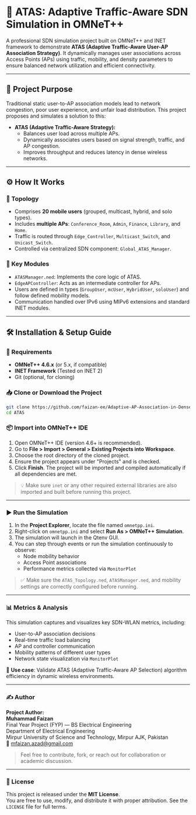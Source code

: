# 🧠 ATAS: Adaptive Traffic-Aware SDN Simulation in OMNeT++

A professional SDN simulation project built on OMNeT++ and INET framework to demonstrate **ATAS (Adaptive Traffic-Aware User-AP Association Strategy)**. It dynamically manages user associations across Access Points (APs) using traffic, mobility, and density parameters to ensure balanced network utilization and efficient connectivity.

---

## 📌 Project Purpose

Traditional static user-to-AP association models lead to network congestion, poor user experience, and unfair load distribution. This project proposes and simulates a solution to this:

- **ATAS (Adaptive Traffic-Aware Strategy):**
  - Balances user load across multiple APs.
  - Dynamically associates users based on signal strength, traffic, and AP congestion.
  - Improves throughput and reduces latency in dense wireless networks.

---

## ⚙️ How It Works

### 🔁 Topology
- Comprises **20 mobile users** (grouped, multicast, hybrid, and solo types).
- Includes **multiple APs**: `Conference_Room`, `Admin`, `Finance`, `Library`, and `Home`.
- Traffic is routed through `Edge_Controller`, `Multicast_Switch`, and `Unicast_Switch`.
- Controlled via centralized SDN component: `Global_ATAS_Manager`.

### 🧠 Key Modules
- `ATASManager.ned`: Implements the core logic of ATAS.
- `EdgeAPController`: Acts as an intermediate controller for APs.
- Users are defined in types (`GroupUser`, `mcUser`, `HybridUser`, `soloUser`) and follow defined mobility models.
- Communication handled over IPv6 using MIPv6 extensions and standard INET modules.

---

## 🛠️ Installation & Setup Guide

### 🔧 Requirements
- **OMNeT++ 4.6.x** (or 5.x, if compatible)
- **INET Framework** (Tested on INET 2)
- Git (optional, for cloning)

### 📥 Clone or Download the Project

```bash
git clone https://github.com/faizan-ee/Adaptive-AP-Association-in-Dense-WLANS.git
cd ATAS
```

### 📦 Import into OMNeT++ IDE

1. Open OMNeT++ IDE (version 4.6+ is recommended).
2. Go to **File > Import > General > Existing Projects into Workspace**.
3. Choose the root directory of the cloned project.
4. Ensure the project appears under "Projects" and is checked.
5. Click **Finish**. The project will be imported and compiled automatically if all dependencies are met.

> 💡 Make sure `inet` or any other required external libraries are also imported and built before running this project.

---

### ▶️ Run the Simulation

1. In the **Project Explorer**, locate the file named `omnetpp.ini`.
2. Right-click on `omnetpp.ini` and select **Run As > OMNeT++ Simulation**.
3. The simulation will launch in the Qtenv GUI.
4. You can step through events or run the simulation continuously to observe:
   - Node mobility behavior
   - Access Point associations
   - Performance metrics collected via `MonitorPlot`

> ✅ Make sure the `ATAS_Topology.ned`, `ATASManager.ned`, and mobility settings are correctly configured before running.

---

### 📊 Metrics & Analysis

This simulation captures and visualizes key SDN-WLAN metrics, including:

- User-to-AP association decisions
- Real-time traffic load balancing
- AP and controller communication
- Mobility patterns of different user types
- Network state visualization via `MonitorPlot`

📍 **Use case**: Validate ATAS (Adaptive Traffic-Aware AP Selection) algorithm efficiency in dynamic wireless environments.

---

### ✍️ Author

**Project Author:**  
**Muhammad Faizan**  
Final Year Project (FYP) — BS Electrical Engineering  
Department of Electrical Engineering  
Mirpur University of Science and Technology,
Mirpur AJK, Pakistan  
📧 [mfaizan.azad@gmail.com](mailto:mfaizan.azad@gmail.com)

> Feel free to contribute, fork, or reach out for collaboration or academic discussion.

---

### 📄 License

This project is released under the **MIT License**.  
You are free to use, modify, and distribute it with proper attribution. See the `LICENSE` file for full terms.

